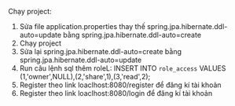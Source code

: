 Chạy project:
1. Sửa file application.properties
 thay thế spring.jpa.hibernate.ddl-auto=update bằng spring.jpa.hibernate.ddl-auto=create
2. Chạy project
3. Sửa lại spring.jpa.hibernate.ddl-auto=create bằng spring.jpa.hibernate.ddl-auto=update
4. Run câu lệnh sql thêm roleL: INSERT INTO `role_access` VALUES (1,'owner',NULL),(2,'share',1),(3,'read',2);
5. Register theo link loaclhost:8080/register để đăng kí tài khoản
6. Register theo link loaclhost:8080/login để đăng kí tài khoản

